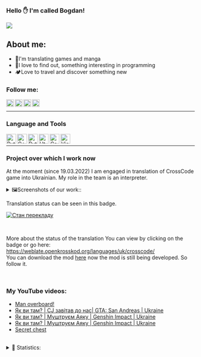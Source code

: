 ### Hello ✋ I'm called Bogdan!
![](https://komarev.com/ghpvc/?username=INDMops&color=orange&style=plastic)
## About me:
- 💮I'm translating games and manga
- 🧩I love to find out, something interesting in programming
- 🏕️Love to travel and discover something new

### Follow me:

[<img align="left" alt="INDMops YouTube" width="20px" src="https://cdn.discordapp.com/attachments/939569454390603837/955786475604160592/youtube.png" />][youtube]
[<img align="left" alt="Twitter INDMops" width="20px" src="https://cdn.discordapp.com/attachments/939569454390603837/955788911567843368/twitter.png">][twitter]
[<img align="left" alt="Instagram INDMops" width="20px" src="https://media.discordapp.net/attachments/939569454390603837/955792728321560596/free-icon-font-instagram-6422200.png">][instagram]
[<img align="left" alt="Discord server INDMops" width="20px" src="https://media.discordapp.net/attachments/939569454390603837/955793288382783498/free-icon-font-discord-6422197.png">][discord]
<br>

___

### Language and Tools

<img align="left" alt="Python" width="26" src="https://img.icons8.com/color/26/000000/python--v1.png">
<img align="left" alt="C++" width="26" src="https://img.icons8.com/color/480/000000/c-plus-plus-logo.png">
<img align="left" alt="Python" width="26" src="https://img.icons8.com/color/480/000000/c-sharp-logo.png">
<img align="left" alt="Html5" width="26" src="https://img.icons8.com/color/48/000000/html-5--v1.png">
<img align="left" alt="Css3" width="26" src="https://img.icons8.com/color/480/000000/css3.png">
<img align="left" alt="Visual Studio Code" width="26" src="https://img.icons8.com/color/480/000000/visual-studio-code-2019.png">
<br>

___

### Project over which I work now
At the moment (since 19.03.2022) I am engaged in translation of CrossCode game into Ukrainian. My role in the team is an interpreter.
<br>
<details>
  <summary>🖼️Screenshots of our work::</summary>
  <img width="85%" alt="General menu game" src="https://media.discordapp.net/attachments/937796754026414110/955548044043112459/unknown.png">
  <img width="85%" alt="Options menu game" src="https://media.discordapp.net/attachments/937796754026414110/955548044257034260/unknown.png">
  <img width="85%" alt="Dialog 1" src="https://media.discordapp.net/attachments/937796754026414110/955455699461226506/unknown.png">
  <img width="85%" alt="Dialog 2" src="https://media.discordapp.net/attachments/937796754026414110/955455697892556830/unknown.png">
  <img width="85%" alt="Dialog 3" src="https://media.discordapp.net/attachments/939569454390603837/958445277847638096/unknown.png?">
</details>

Translation status can be seen in this badge. 

[<img alig="left" alt="Стан перекладу" src="https://weblate.openkrosskod.org/widgets/crosscode/uk/svg-badge.svg">][trans]

<br>

More about the status of the translation You can view by clicking on the badge or go here: https://weblate.openkrosskod.org/languages/uk/crosscode/<br>
You can download the mod [here](https://github.com/INDMops/crosscode-ua) now the mod is still being developed. So follow it.

<br>

### My YouTube videos:
<!-- YOUTUBE:START -->
- [Man overboard!](https://www.youtube.com/watch?v=oNaU9LAzoDo)
- [Як ви там? | CJ завітав до нас| GTA: San Andreas | Ukraine](https://www.youtube.com/watch?v=KnWlloAFrwg)
- [Як ви там? | Муштруєм Аяку | Genshin Impact | Ukraine](https://www.youtube.com/watch?v=8at4NsqPAFk)
- [Як ви там? | Муштруєм Аяку | Genshin Impact | Ukraine](https://www.youtube.com/watch?v=iQ7zTgxxsqo)
- [Secret chest](https://www.youtube.com/watch?v=9sjDo-J7zGk)
<!-- YOUTUBE:END -->

<br>
<details>
  <summary>📝 Statistics:</summary>
  <img style="border-radius: 100px" alt="codeSTACKr's GitHub Stats" src="https://github-readme-stats.vercel.app/api?username=IndiMops&show_icons=true&theme=radical" />
  <br>
  <img  alt="codeSTACKr's GitHub Stats" src="https://github-readme-stats.vercel.app/api/top-langs/?username=IndiMops&layout=compact&theme=radical"/>
</details>

[youtube]: https://www.youtube.com/c/IndiMops
[twitter]: https://twitter.com/IndiMops
[instagram]: https://www.instagram.com/indmops/
[discord]: https://discord.com/users/734082410504781854
[trans]: https://weblate.openkrosskod.org/engage/crosscode/uk/
[up]: https://github.com/INDMops/#project-over-which-i-work-now

